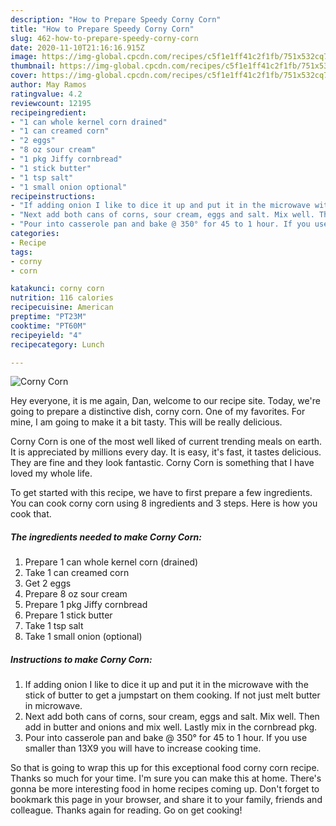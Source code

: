 ```yaml
---
description: "How to Prepare Speedy Corny Corn"
title: "How to Prepare Speedy Corny Corn"
slug: 462-how-to-prepare-speedy-corny-corn
date: 2020-11-10T21:16:16.915Z
image: https://img-global.cpcdn.com/recipes/c5f1e1ff41c2f1fb/751x532cq70/corny-corn-recipe-main-photo.jpg
thumbnail: https://img-global.cpcdn.com/recipes/c5f1e1ff41c2f1fb/751x532cq70/corny-corn-recipe-main-photo.jpg
cover: https://img-global.cpcdn.com/recipes/c5f1e1ff41c2f1fb/751x532cq70/corny-corn-recipe-main-photo.jpg
author: May Ramos
ratingvalue: 4.2
reviewcount: 12195
recipeingredient:
- "1 can whole kernel corn drained"
- "1 can creamed corn"
- "2 eggs"
- "8 oz sour cream"
- "1 pkg Jiffy cornbread"
- "1 stick butter"
- "1 tsp salt"
- "1 small onion optional"
recipeinstructions:
- "If adding onion I like to dice it up and put it in the microwave with the stick of butter to get a jumpstart on them cooking. If not just melt butter in microwave."
- "Next add both cans of corns, sour cream, eggs and salt. Mix well. Then add in butter and onions and mix well. Lastly mix in the cornbread pkg."
- "Pour into casserole pan and bake @ 350° for 45 to 1 hour. If you use smaller than 13X9 you will have to increase cooking time."
categories:
- Recipe
tags:
- corny
- corn

katakunci: corny corn 
nutrition: 116 calories
recipecuisine: American
preptime: "PT23M"
cooktime: "PT60M"
recipeyield: "4"
recipecategory: Lunch

---
```



![Corny Corn](https://img-global.cpcdn.com/recipes/c5f1e1ff41c2f1fb/751x532cq70/corny-corn-recipe-main-photo.jpg)

Hey everyone, it is me again, Dan, welcome to our recipe site. Today, we're going to prepare a distinctive dish, corny corn. One of my favorites. For mine, I am going to make it a bit tasty. This will be really delicious.

Corny Corn is one of the most well liked of current trending meals on earth. It is appreciated by millions every day. It is easy, it's fast, it tastes delicious. They are fine and they look fantastic. Corny Corn is something that I have loved my whole life.




To get started with this recipe, we have to first prepare a few ingredients. You can cook corny corn using 8 ingredients and 3 steps. Here is how you cook that.

<!--inarticleads1-->

##### The ingredients needed to make Corny Corn:

1. Prepare 1 can whole kernel corn (drained)
1. Take 1 can creamed corn
1. Get 2 eggs
1. Prepare 8 oz sour cream
1. Prepare 1 pkg Jiffy cornbread
1. Prepare 1 stick butter
1. Take 1 tsp salt
1. Take 1 small onion (optional)




<!--inarticleads2-->

##### Instructions to make Corny Corn:

1. If adding onion I like to dice it up and put it in the microwave with the stick of butter to get a jumpstart on them cooking. If not just melt butter in microwave.
1. Next add both cans of corns, sour cream, eggs and salt. Mix well. Then add in butter and onions and mix well. Lastly mix in the cornbread pkg.
1. Pour into casserole pan and bake @ 350° for 45 to 1 hour. If you use smaller than 13X9 you will have to increase cooking time.




So that is going to wrap this up for this exceptional food corny corn recipe. Thanks so much for your time. I'm sure you can make this at home. There's gonna be more interesting food in home recipes coming up. Don't forget to bookmark this page in your browser, and share it to your family, friends and colleague. Thanks again for reading. Go on get cooking!
